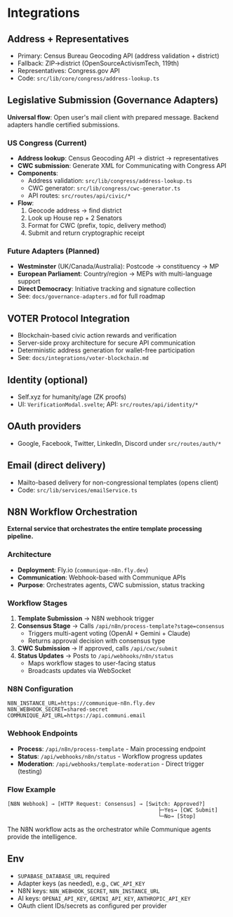 # Integrations

## Address + Representatives

- Primary: Census Bureau Geocoding API (address validation + district)
- Fallback: ZIP→district (OpenSourceActivismTech, 119th)
- Representatives: Congress.gov API
- Code: `src/lib/core/congress/address-lookup.ts`

## Legislative Submission (Governance Adapters)

**Universal flow**: Open user's mail client with prepared message. Backend adapters handle certified submissions.

### US Congress (Current)

- **Address lookup**: Census Geocoding API → district → representatives
- **CWC submission**: Generate XML for Communicating with Congress API
- **Components**:
  - Address validation: `src/lib/congress/address-lookup.ts`
  - CWC generator: `src/lib/congress/cwc-generator.ts`
  - API routes: `src/routes/api/civic/*`
- **Flow**:
  1. Geocode address → find district
  2. Look up House rep + 2 Senators
  3. Format for CWC (prefix, topic, delivery method)
  4. Submit and return cryptographic receipt

### Future Adapters (Planned)

- **Westminster** (UK/Canada/Australia): Postcode → constituency → MP
- **European Parliament**: Country/region → MEPs with multi-language support
- **Direct Democracy**: Initiative tracking and signature collection
- See: `docs/governance-adapters.md` for full roadmap

## VOTER Protocol Integration

- Blockchain-based civic action rewards and verification
- Server-side proxy architecture for secure API communication
- Deterministic address generation for wallet-free participation
- See: `docs/integrations/voter-blockchain.md`

## Identity (optional)

- Self.xyz for humanity/age (ZK proofs)
- UI: `VerificationModal.svelte`; API: `src/routes/api/identity/*`

## OAuth providers

- Google, Facebook, Twitter, LinkedIn, Discord under `src/routes/auth/*`

## Email (direct delivery)

- Mailto-based delivery for non-congressional templates (opens client)
- Code: `src/lib/services/emailService.ts`

## N8N Workflow Orchestration

**External service that orchestrates the entire template processing pipeline.**

### Architecture

- **Deployment**: Fly.io (`communique-n8n.fly.dev`)
- **Communication**: Webhook-based with Communique APIs
- **Purpose**: Orchestrates agents, CWC submission, status tracking

### Workflow Stages

1. **Template Submission** → N8N webhook trigger
2. **Consensus Stage** → Calls `/api/n8n/process-template?stage=consensus`
   - Triggers multi-agent voting (OpenAI + Gemini + Claude)
   - Returns approval decision with consensus type
3. **CWC Submission** → If approved, calls `/api/cwc/submit`
4. **Status Updates** → Posts to `/api/webhooks/n8n/status`
   - Maps workflow stages to user-facing status
   - Broadcasts updates via WebSocket

### N8N Configuration

```env
N8N_INSTANCE_URL=https://communique-n8n.fly.dev
N8N_WEBHOOK_SECRET=shared-secret
COMMUNIQUE_API_URL=https://api.communi.email
```

### Webhook Endpoints

- **Process**: `/api/n8n/process-template` - Main processing endpoint
- **Status**: `/api/webhooks/n8n/status` - Workflow progress updates
- **Moderation**: `/api/webhooks/template-moderation` - Direct trigger (testing)

### Flow Example

```
[N8N Webhook] → [HTTP Request: Consensus] → [Switch: Approved?]
                                                ├─Yes→ [CWC Submit]
                                                └─No→ [Stop]
```

The N8N workflow acts as the orchestrator while Communique agents provide the intelligence.

## Env

- `SUPABASE_DATABASE_URL` required
- Adapter keys (as needed), e.g., `CWC_API_KEY`
- N8N keys: `N8N_WEBHOOK_SECRET`, `N8N_INSTANCE_URL`
- AI keys: `OPENAI_API_KEY`, `GEMINI_API_KEY`, `ANTHROPIC_API_KEY`
- OAuth client IDs/secrets as configured per provider
